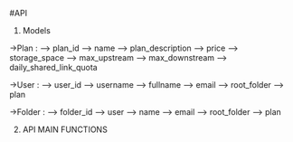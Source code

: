 #API 

1.  Models

->Plan : 
--> plan_id
--> name
--> plan_description
--> price
--> storage_space
--> max_upstream
--> max_downstream
--> daily_shared_link_quota


->User :
--> user_id
--> username
--> fullname
--> email
--> root_folder
--> plan

->Folder : 
--> folder_id
--> user
--> name
--> email
--> root_folder
--> plan


2.	API MAIN FUNCTIONS
